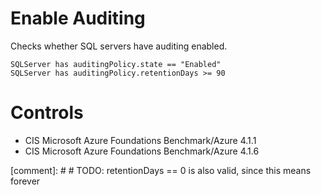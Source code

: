 # Enable Auditing

Checks whether SQL servers have auditing enabled.

```ccl
SQLServer has auditingPolicy.state == "Enabled"
SQLServer has auditingPolicy.retentionDays >= 90
```

# Controls

* CIS Microsoft Azure Foundations Benchmark/Azure 4.1.1
* CIS Microsoft Azure Foundations Benchmark/Azure 4.1.6

[comment]: # # TODO: retentionDays == 0 is also valid, since this means forever
